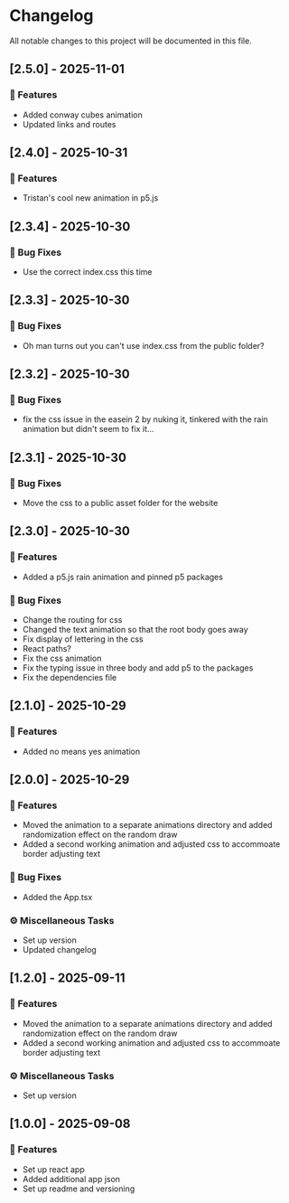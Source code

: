 # Changelog

All notable changes to this project will be documented in this file.

## [2.5.0] - 2025-11-01

### 🚀 Features

- Added conway cubes animation
- Updated links and routes

## [2.4.0] - 2025-10-31

### 🚀 Features

- Tristan's cool new animation in p5.js

## [2.3.4] - 2025-10-30

### 🐛 Bug Fixes

- Use the correct index.css this time

## [2.3.3] - 2025-10-30

### 🐛 Bug Fixes

- Oh man turns out you can't use index.css from the public folder?

## [2.3.2] - 2025-10-30

### 🐛 Bug Fixes

- fix the css issue in the easein 2 by nuking it, tinkered with the rain animation but didn't seem to fix it...

## [2.3.1] - 2025-10-30

### 🐛 Bug Fixes

- Move the css to a public asset folder for the website

## [2.3.0] - 2025-10-30

### 🚀 Features

- Added a p5.js rain animation and pinned p5 packages

### 🐛 Bug Fixes

- Change the routing for css
- Changed the text animation so that the root body goes away
- Fix display of lettering in the css
- React paths?
- Fix the css animation
- Fix the typing issue in three body and add p5 to the packages
- Fix the dependencies file

## [2.1.0] - 2025-10-29

### 🚀 Features

- Added no means yes animation

## [2.0.0] - 2025-10-29

### 🚀 Features

- Moved the animation to a separate animations directory and added randomization effect on the random draw
- Added a second working animation and adjusted css to accommoate border adjusting text

### 🐛 Bug Fixes

- Added the App.tsx

### ⚙️ Miscellaneous Tasks

- Set up version
- Updated changelog


## [1.2.0] - 2025-09-11

### 🚀 Features

- Moved the animation to a separate animations directory and added randomization effect on the random draw
- Added a second working animation and adjusted css to accommoate border adjusting text

### ⚙️ Miscellaneous Tasks

- Set up version

## [1.0.0] - 2025-09-08

### 🚀 Features

- Set up react app
- Added additional app json
- Set up readme and versioning

<!-- generated by git-cliff -->
